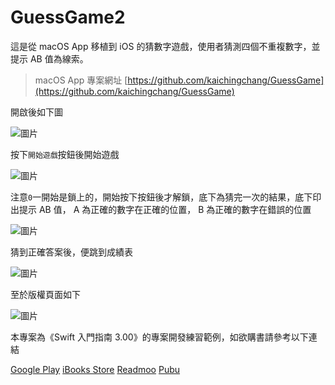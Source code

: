 # GuessGame2

這是從 macOS App 移植到 iOS 的猜數字遊戲，使用者猜測四個不重複數字，並提示 AB 值為線索。

> macOS App 專案網址 [https://github.com/kaichingchang/GuessGame](https://github.com/kaichingchang/GuessGame)

開啟後如下圖

![圖片](https://farm5.staticflickr.com/4439/36057357370_d15508eed3.jpg "Guess11")

按下`開始遊戲`按鈕後開始遊戲

![圖片](https://farm5.staticflickr.com/4386/36286012252_756570c7cc.jpg "Guess12")

注意`0`一開始是鎖上的，開始按下按鈕後才解鎖，底下為猜完一次的結果，底下印出提示 AB 值， A 為正確的數字在正確的位置， B 為正確的數字在錯誤的位置

![圖片](https://farm5.staticflickr.com/4411/36286012822_e434261c81.jpg "Guess13")

猜到正確答案後，便跳到成績表

![圖片](https://farm5.staticflickr.com/4415/36286013212_b8dfeff700.jpg "Guess14")

至於版權頁面如下

![圖片](https://farm5.staticflickr.com/4436/36286013782_35226f0ba0.jpg "Guess05")

本專案為《Swift 入門指南 3.00》的專案開發練習範例，如欲購書請參考以下連結

[Google Play](https://play.google.com/store/books/details?id=AO9IBwAAQBAJ)
[iBooks Store](https://itunes.apple.com/us/book/id1079291979)
[Readmoo](https://readmoo.com/book/210034848000101)
[Pubu](http://www.pubu.com.tw/ebook/65565?apKey=576b20f092)
